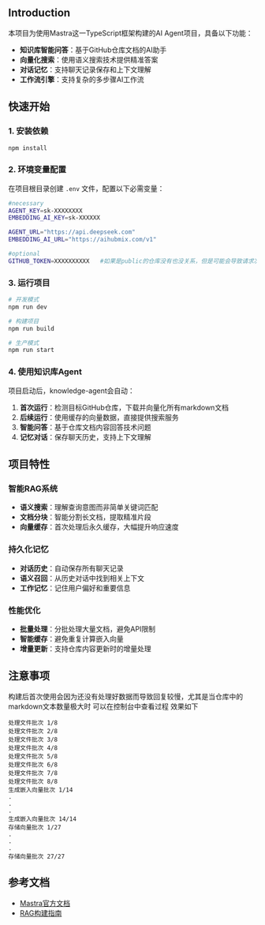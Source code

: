 ## Introduction

本项目为使用Mastra这一TypeScript框架构建的AI Agent项目，具备以下功能：

- **知识库智能问答**：基于GitHub仓库文档的AI助手
- **向量化搜索**：使用语义搜索技术提供精准答案
- **对话记忆**：支持聊天记录保存和上下文理解
- **工作流引擎**：支持复杂的多步骤AI工作流

## 快速开始

### 1. 安装依赖

```bash
npm install
```

### 2. 环境变量配置

在项目根目录创建 `.env` 文件，配置以下必需变量：

```bash
#necessary
AGENT_KEY=sk-XXXXXXXX
EMBEDDING_AI_KEY=sk-XXXXXX

AGENT_URL="https://api.deepseek.com"
EMBEDDING_AI_URL="https://aihubmix.com/v1"

#optional
GITHUB_TOKEN=XXXXXXXXXX   #如果是public的仓库没有也没关系，但是可能会导致请求次数受限
```

### 3. 运行项目

```bash
# 开发模式
npm run dev

# 构建项目
npm run build

# 生产模式
npm run start
```

### 4. 使用知识库Agent

项目启动后，knowledge-agent会自动：

1. **首次运行**：检测目标GitHub仓库，下载并向量化所有markdown文档
2. **后续运行**：使用缓存的向量数据，直接提供搜索服务
3. **智能问答**：基于仓库文档内容回答技术问题
4. **记忆对话**：保存聊天历史，支持上下文理解

## 项目特性

### 智能RAG系统

- **语义搜索**：理解查询意图而非简单关键词匹配
- **文档分块**：智能分割长文档，提取精准片段
- **向量缓存**：首次处理后永久缓存，大幅提升响应速度

### 持久化记忆

- **对话历史**：自动保存所有聊天记录
- **语义召回**：从历史对话中找到相关上下文
- **工作记忆**：记住用户偏好和重要信息

### 性能优化

- **批量处理**：分批处理大量文档，避免API限制
- **智能缓存**：避免重复计算嵌入向量
- **增量更新**：支持仓库内容更新时的增量处理

## 注意事项

构建后首次使用会因为还没有处理好数据而导致回复较慢，尤其是当仓库中的markdown文本数量极大时
可以在控制台中查看过程
效果如下

```
处理文件批次 1/8
处理文件批次 2/8
处理文件批次 3/8
处理文件批次 4/8
处理文件批次 5/8
处理文件批次 6/8
处理文件批次 7/8
处理文件批次 8/8
生成嵌入向量批次 1/14
.
.
.
生成嵌入向量批次 14/14
存储向量批次 1/27
.
.
.
存储向量批次 27/27
```

## 参考文档

- [Mastra官方文档](https://mastra.ai/docs)
- [RAG构建指南](https://dev.to/couchbase/building-multi-agent-workflows-using-mastra-ai-and-couchbase-198n)
